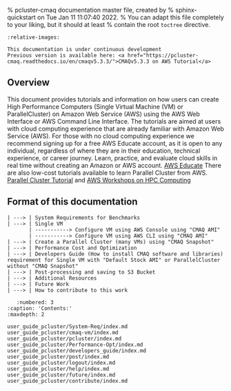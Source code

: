 % pcluster-cmaq documentation master file, created by
%   sphinx-quickstart on Tue Jan 11 11:07:40 2022.
%   You can adapt this file completely to your liking, but it should at least
%   contain the root `toctree` directive.

```{include} ../README.md
:relative-images:
```
```{warning}
This documentation is under continuous development
Previous version is available here: <a href="https://pcluster-cmaq.readthedocs.io/en/cmaqv5.3.3/">CMAQv5.3.3 on AWS Tutorial</a>
```

## Overview

This document provides tutorials and information on how users can create High Performance Computers (Single Virtual Machine (VM) or ParallelCluster) on Amazon Web Service (AWS) using the AWS Web Interface or AWS Command Line Interface. The tutorials are aimed at users with cloud computing experience that are already familiar with Amazon Web Service (AWS).  For those with no cloud computing experience we recommend signing up for a free AWS Educate account, as it is open to any individual, regardless of where they are in their education, technical experience, or career journey. Learn, practice, and evaluate cloud skills in real time without creating an Amazon or AWS account. <a href="https://aws.amazon.com/education/awseducate/">AWS Educate</a>
There are also low-cost tutorials available to learn Parallel Cluster from AWS. <a href="https://catalog.us-east-1.prod.workshops.aws/workshops/6735ed89-c2de-4180-904c-40ac9fba7419/en-US/intro">Parallel Cluster Tutorial</a> and <a href="https://workshops.aws/categories/HPC">AWS Workshops on HPC Computing</a>

 

## Format of this documentation

```
| ---> | System Requirements for Benchmarks
| ---> | Single VM
       | -----------> Configure VM using AWS Console using "CMAQ AMI"
       | -----------> Configure VM using AWS CLI using "CMAQ AMI"
| ---> | Create a Parallel Cluster (many VMs) using "CMAQ Snapshot"
| ---> | Performance Cost and Optimization
| ---> | Developers Guide (How to install CMAQ software and libraries) 
requirement for Single VM with "Default Stock AMI" or ParallelCluster without "CMAQ Snapshot"
| ---> | Post-processing and saving to S3 Bucket
| ---> | Additional Resources
| ---> | Future Work
| ---> | How to contribute to this work

```

```{toctree}
   :numbered: 3
:caption: 'Contents:'
:maxdepth: 2

user_guide_pcluster/System-Req/index.md
user_guide_pcluster/cmaq-vm/index.md
user_guide_pcluster/pcluster/index.md
user_guide_pcluster/Performance-Opt/index.md
user_guide_pcluster/developers_guide/index.md
user_guide_pcluster/post/index.md
user_guide_pcluster/logout/index.md
user_guide_pcluster/help/index.md
user_guide_pcluster/future/index.md
user_guide_pcluster/contribute/index.md
```

